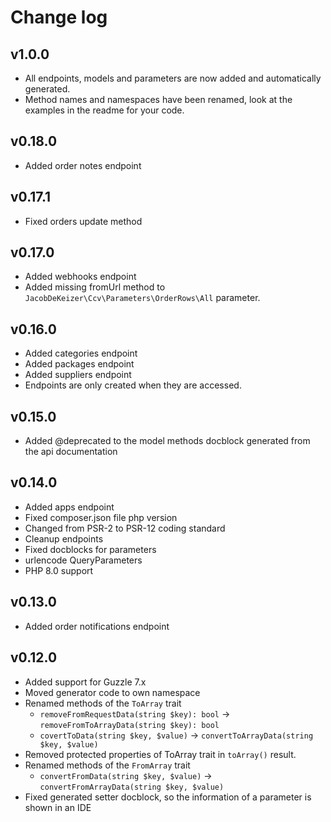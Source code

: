 # Change log

## v1.0.0

- All endpoints, models and parameters are now added and automatically generated.
- Method names and namespaces have been renamed, look at the examples in the readme for your code.

## v0.18.0

- Added order notes endpoint

## v0.17.1

- Fixed orders update method

## v0.17.0

- Added webhooks endpoint
- Added missing fromUrl method to `JacobDeKeizer\Ccv\Parameters\OrderRows\All` parameter.

## v0.16.0

- Added categories endpoint
- Added packages endpoint
- Added suppliers endpoint
- Endpoints are only created when they are accessed.

## v0.15.0

- Added @deprecated to the model methods docblock generated from the api documentation

## v0.14.0

- Added apps endpoint
- Fixed composer.json file php version
- Changed from PSR-2 to PSR-12 coding standard
- Cleanup endpoints
- Fixed docblocks for parameters
- urlencode QueryParameters
- PHP 8.0 support

## v0.13.0

- Added order notifications endpoint

## v0.12.0

- Added support for Guzzle 7.x
- Moved generator code to own namespace
- Renamed methods of the `ToArray` trait
    - `removeFromRequestData(string $key): bool` -> `removeFromToArrayData(string $key): bool`
    - `covertToData(string $key, $value)` -> `convertToArrayData(string $key, $value)`
- Removed protected properties of ToArray trait in `toArray()` result.
- Renamed methods of the `FromArray` trait
    - `convertFromData(string $key, $value)` -> `convertFromArrayData(string $key, $value)`
- Fixed generated setter docblock, so the information of a parameter is shown in an IDE
